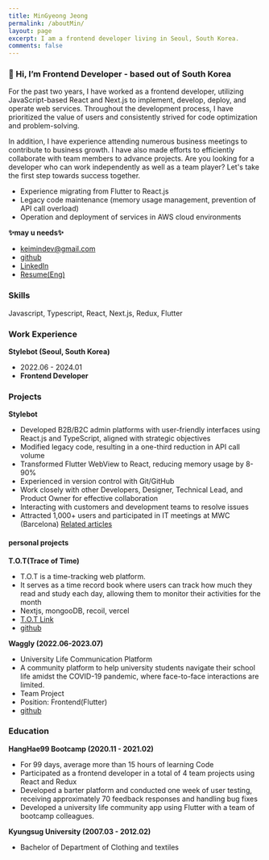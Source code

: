 ```yaml
---
title: MinGyeong Jeong
permalink: /aboutMin/
layout: page
excerpt: I am a frontend developer living in Seoul, South Korea.
comments: false
---
```



### 👋 Hi, I’m Frontend Developer - based out of South Korea

For the past two years, I have worked as a frontend developer, utilizing JavaScript-based React and Next.js to implement, develop, deploy, and operate web services. Throughout the development process, I have prioritized the value of users and consistently strived for code optimization and problem-solving.

In addition, I have experience attending numerous business meetings to contribute to business growth. I have also made efforts to efficiently collaborate with team members to advance projects. Are you looking for a developer who can work independently as well as a team player? Let's take the first step towards success together.

- Experience migrating from Flutter to React.js
- Legacy code maintenance (memory usage management, prevention of API call overload)
- Operation and deployment of services in AWS cloud environments


**✨may u needs✨**

- <keimindev@gmail.com>
- [github](https://github.com/keimindev)
- [LinkedIn](https://www.linkedin.com/in/keira-ming/)
- [Resume(Eng)](https://drive.google.com/file/d/18wMSGvPWXTggyqsUMjxieEHexpWV7A8y/view?usp=sharing)



### Skills 
Javascript, Typescript, React, Next.js, Redux, Flutter


### Work Experience
**Stylebot (Seoul, South Korea)**
- 2022.06 - 2024.01
- **Frontend Developer**


### Projects
**Stylebot**
- Developed B2B/B2C admin platforms with user-friendly interfaces using React.js and TypeScript, aligned with strategic objectives
- Modified legacy code, resulting in a one-third reduction in API call volume
- Transformed Flutter WebView to React, reducing memory usage by 8-90%
- Experienced in version control with Git/GitHub
- Work closely with other Developers, Designer, Technical Lead, and Product Owner for effective collaboration
- Interacting with customers and development teams to resolve issues
- Attracted 1,000+ users and participated in IT meetings at MWC (Barcelona) [Related articles](https://aibusiness.com/ml/mwc-23-ai-startups-offering-an-ai-writing-assistant-baby-cry-analyzer-and-more)



#### personal projects
**T.O.T(Trace of Time)**
- T.O.T is a time-tracking web platform. 
- It serves as a time record book where users can track how much they read and study each day, allowing them to monitor their activities for the month
- Nextjs, mongooDB, recoil, vercel
- [T.O.T Link](https://tot-web.vercel.app/)
- [github](https://github.com/keimindev/tot)


**Waggly (2022.06-2023.07)**
- University Life Communication Platform
- A community platform to help university students navigate their school life amidst the COVID-19 pandemic, where face-to-face interactions are limited.
- Team Project
- Position: Frontend(Flutter)
- [github](https://github.com/WagglyDevTeam/FrontEnd)


### Education

**HangHae99 Bootcamp (2020.11 - 2021.02)**
- For 99 days, average more than 15 hours of learning Code
- Participated as a frontend developer in a total of 4 team projects using React and Redux
- Developed a barter platform and conducted one week of user testing, receiving approximately 70 feedback responses and handling bug fixes
- Developed a university life community app using Flutter with a team of bootcamp colleagues.



**Kyungsug University (2007.03 - 2012.02)**
- Bachelor of Department of Clothing and textiles



<br>
